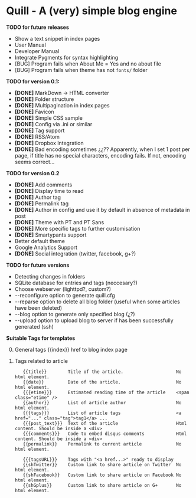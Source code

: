 Quill - A (very) simple blog engine
===================================
**TODO for future releases**

* Show a text snippet in index pages
* User Manual
* Developer Manual
* Integrate Pygments for syntax highlighting
* [BUG] Program fails when About Me = Yes and no about file
* [BUG] Program fails when theme has not `fonts/` folder


**TODO for version 0.1:**

* **[DONE]** MarkDown -> HTML converter
* **[DONE]** Folder structure
* **[DONE]** Multipagination in index pages
* **[DONE]** Favicon 
* **[DONE]** Simple CSS sample
* **[DONE]** Config via .ini or similar
* **[DONE]** Tag support
* **[DONE]** RSS/Atom
* **[DONE]** Dropbox Integration
* **[DONE]** Bad encoding sometimes ¿¿?? Apparently, when I set 1 post per page, if title has no special characters, encoding fails. If not, encoding seems correct...

**TODO for version 0.2**

* **[DONE]** Add comments
* **[DONE]** Display time to read
* **[DONE]** Author tag
* **[DONE]** Permalink tag
* **[DONE]** Author in config and use it by default in absence of metadata in post
* **[DONE]** Theme with PT and PT Sans
* **[DONE]** More specific tags to further customisation
* **[DONE]** Smartypants support
* Better default theme
* Google Analytics Support
* **[DONE]** Social integration (twitter, facebook, g+?)


**TODO for future versions**

* Detecting changes in folders
* SQLite database for entries and tags (neccesary?)
* Choose webserver (lighttpd?, custom?)
* --reconfigure option to generate quill.cfg
* --reparse option to delete all blog folder (useful when some articles have been deleted)
* --blog <blogid> option to generate only specified blog (¿?)
* --upload option to upload blog to server if has been successfully generated (ssh)


**Suitable Tags for templates**

0. General tags
  {{index}}        href to blog index page

1. Tags related to article

		  {{title}}        Title of the article.                    No html element.
		  {{date}}         Date of the article.                     No html element.
		  {{{etime}}}      Estimated reading time of the article    <span class="etime" />
		  {{author}}       List of article author                   No html element.
		  {{{tags}}}       List of article tags                     <a href="..." class="tag">tag1</a> ...
		  {{{post_text}}}  Text of the article                      Html content. Should be inside a <div>
		  {{{comments}}}   Code to embed disqus comments            Html content. Should be inside a <div>
		  {{permalink}}    Permalink to current article             No html element.

		  {{{tagsURL}}}    Tags with "<a href...>" ready to display
		  {{shTwitter}}    Custom link to share article on Twitter  No html element.
		  {{shFacebook}}   Custom link to share article on Facebook No html element.
		  {{shGplus}}      Custom link to share article on G+       No html element.
  
